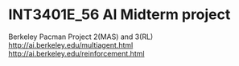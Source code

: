 # INT3401E_56 AI Midterm project
Berkeley Pacman Project 2(MAS) and 3(RL)  
http://ai.berkeley.edu/multiagent.html  
http://ai.berkeley.edu/reinforcement.html
